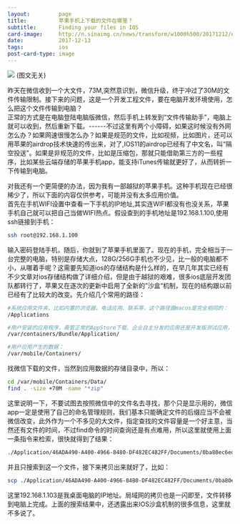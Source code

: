 ```yaml
---
layout:         page
title:          苹果手机上下载的文件在哪里？
subtitle:       Finding your files in IOS
card-image:     http://n.sinaimg.cn/news/transform/w1000h500/20171212/dOoP-fypnsip9130896.jpg
date:           2017-12-13
tags:           ios
post-card-type: image
---
```

![](http://n.sinaimg.cn/news/transform/w1000h500/20171212/dOoP-fypnsip9130896.jpg)
(图文无关)

昨天在微信收到一个大文件，73M,突然意识到，微信升级，终于冲过了30M的文件传输限制。接下来的问题，这是一个开发工程文件，要在电脑开发环境使用，怎么把这个文件传输到电脑？  
正常的方式是在电脑登陆电脑版微信，然后手机上转发到“文件传输助手”，电脑上就可以收到，然后重新下载。------不过这里有两个小障碍，如果这时候没有外网怎么办？如果网速很慢怎么办？如果是规范的文件，比如视频，比如图片，还可以用苹果的airdrop技术快速的传出来，对了,IOS11的airdrop已经有了中文名，叫“隔空投送”。如果是非规范的文件，比如是压缩包，那就只能借助第三方的一些程序，比如某些云端存储的苹果手机app，能支持iTunes传输就更好了，从而转折一下传输到电脑。

对我还有一个更简便的办法，因为我有一部越狱的苹果手机。这种手机现在已经很稀少了，所以下面的内容仅供参考，可能并没有太多应用价值。  
首先在手机WIFI设置中查看一下手机的IP地址,其实连WIFI都没有也没关系，苹果手机自己就可以把自己当做WIFI热点。假设查到的手机地址是192.168.1.100,使用ssh链接到手机：
```bash
ssh root@192.168.1.100
```
输入密码登陆手机，随后，你就到了苹果手机里面了。现在的手机，完全相当于一台完整的电脑，特别是存储大点，128G/256G手机也不少见，比一般的电脑都不小，从哪着手呢？这需要先知道ios的存储结构是什么样的，在早几年其实已经有不少文章对ios存储结构做了详细介绍，但是由于越狱的艰难，很多ios底层开发团队都转行了，苹果又在逐次的更新中启用了全新的”沙盒“机制，现在的结构跟以前已经有了比较大的改变。先介绍几个常用的路径：
```bash
#系统应用文件夹，比如内置的浏览器、电话应用、联系等，这个路径跟macos是完全相同的：
/Applications

#用户安装的应用程序，甭管正常的AppStore下载、企业自主分发的应用还是开发版测试应用，都在这个文件夹：
/var/containers/Bundle/Application/

#用户应用产生的数据：
/var/mobile/Containers/
```  
找微信下载的文件，当然到应用数据的存储目录中，所以：
```bash
cd /var/mobile/Containers/Data/
find . -size +70M -name "*zip"
```
这里说明一下，不要试图去按照微信中的文件名去寻找，那个只是显示用的，微信app一定是使用了自己的命名管理规则，我们基本只能确定文件的后缀应当不会被微信改变，此外作为一个不多见的大文件，指定查找的文件容量是一个好主意，当然还有文件的时间，不过find命令的时间查询还是有点难用，所以这里就使用上面一条指令来检索，很快就得到了结果：
```bash
./Application/46ADA490-A400-4966-8480-DF482EC482FF/Documents/0ba80ec6ed9e53b1800ee68d83f12815/OpenData/e8d27f2e74e87b59dcdde38fe8d7f2f2/437.zip
```
并且只搜索到这一个文件，接下来拷贝出来就好了，比如：
```bash
scp ./Application/46ADA490-A400-4966-8480-DF482EC482FF/Documents/0ba80ec6ed9e53b1800ee68d83f12815/OpenData/e8d27f2e74e87b59dcdde38fe8d7f2f2/437.zip andrew@192.168.1.103:~/
```
这里192.168.1.103是我桌面电脑的IP地址。局域网的拷贝也是一闪即至，文件转移到电脑上完成。上面的搜索结果中，还透露出来IOS沙盒机制的很多信息，这里就不多说了。  
  



